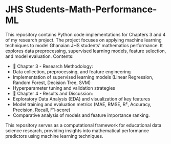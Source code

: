 # JHS Students-Math-Performance-ML
This repository contains Python code implementations for Chapters 3 and 4 of my research project. The project focuses on applying machine learning techniques to model Ghanaian JHS students' mathematics performance. It explores data preprocessing, supervised learning models, feature selection, and model evaluation.
Contents:
- 📂 Chapter 3 - Research Methodology:
- Data collection, preprocessing, and feature engineering
- Implementation of supervised learning models (Linear Regression, Random Forest, Decision Tree, SVM)
- Hyperparameter tuning and validation strategies
- 📂 Chapter 4 - Results and Discussion:
- Exploratory Data Analysis (EDA) and visualization of key features
- Model training and evaluation metrics (MAE, RMSE, R², Accuracy, Precision, Recall, F1-score)
- Comparative analysis of models and feature importance ranking.
  
This repository serves as a computational framework for educational data science research, providing insights into mathematical performance predictors using machine learning techniques.
